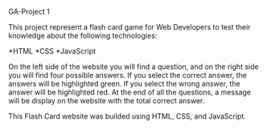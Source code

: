 GA-Project 1

This project represent a flash card game for Web Developers to test their knowledge about the following technologies:

*HTML
*CSS
*JavaScript

On the left side of the website you will find a question, and on the right side you will find four possible answers. If you select the correct answer, the answers will be highlighted green. If you select the wrong answer, the answer will be highlighted red. At the end of all the questions, a message will be display on the website with the total correct answer. 

This Flash Card website was builded using HTML, CSS, and JavaScript.
